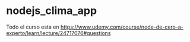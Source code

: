 # nodejs_clima_app

Todo el curso esta en https://www.udemy.com/course/node-de-cero-a-experto/learn/lecture/24717076#questions
